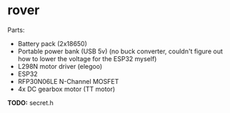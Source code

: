 # rover

Parts:
- Battery pack (2x18650)
- Portable power bank (USB 5v) (no buck converter, couldn't figure out how to lower the voltage for the ESP32 myself)
- L298N motor driver (elegoo)
- ESP32
- RFP30N06LE N-Channel MOSFET
- 4x DC gearbox motor (TT motor)

**TODO:** secret.h

